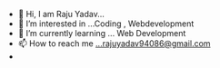 - 👋 Hi, I am Raju Yadav...
- 👀 I’m interested in ...Coding , Webdevelopment
- 🌱 I’m currently learning ... Web Development
- 📫 How to reach me ...rajuyadav94086@gmail.com
- 

<!---
raju94086/raju94086 is a ✨ special ✨ repository because its `README.md` (this file) appears on your GitHub profile.
You can click the Preview link to take a look at your changes.
--->
